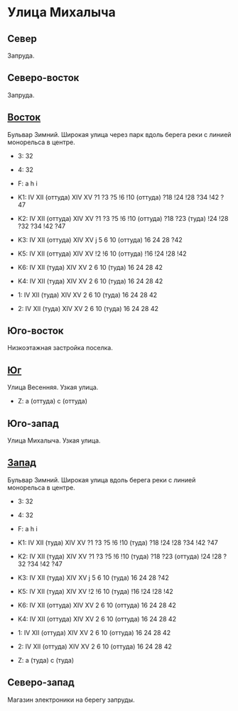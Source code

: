 # Улица Михалыча

## Север

Запруда.

## Северо-восток

Запруда.

## [Восток](./11499020.md)

Бульвар Зимний.
Широкая улица через парк вдоль берега реки с линией монорельса в центре.

* 3:    32
* 4:    32
* F:    a   h   i
* K1:   IV  XII (оттуда)    XIV XV
        ?1  ?3  ?5  !6  !10 (оттуда)    ?18 !24 !28 ?34 !42 ?47
* K2:   IV  XII (оттуда)    XIV XV
        ?1  ?3  ?5  !6  !10 (оттуда)    ?18 ?23 (туда)  !24 !28 ?32 ?34 !42 ?47
* K3:   IV  XII (оттуда)    XIV XV
        j
        5   6   10 (оттуда) 16  24  28  ?42
* K5:   IV  XII (оттуда)    XIV XV
        !2  !6  10 (оттуда) !16 !24 !28 !42

* K6:   IV  XII (туда)  XIV XV
        2   6   10 (туда)   16  24  28  42
* K4:   IV  XII (туда)  XIV XV
        2   6   10 (туда)   16  24  28  42
* 1:    IV  XII (туда)  XIV XV
        2   6   10 (туда)   16  24  28  42
* 2:    IV  XII (туда)  XIV XV
        2   6   10 (туда)   16  24  28  42

## Юго-восток

Низкоэтажная застройка поселка.

## [Юг](./11497025.md)

Улица Весенняя.
Узкая улица.

* Z:    a (оттуда)  c (оттуда)

## Юго-запад

Улица Михалыча.
Узкая улица.

## [Запад](./11495020.md)

Бульвар Зимний.
Широкая улица вдоль берега реки с линией монорельса в центре.

* 3:    32
* 4:    32
* F:    a   h   i
* K1:   IV  XII (туда)  XIV XV
        ?1  ?3  ?5  !6  !10 (туда)  ?18 !24 !28 ?34 !42 ?47
* K2:   IV  XII (туда)  XIV XV
        ?1  ?3  ?5  !6  !10 (туда)  ?18 ?23 (оттуда)    !24 !28 ?32 ?34 !42 ?47
* K3:   IV  XII (туда)  XIV XV
        j
        5   6   10 (туда)   16  24  28  ?42
* K5:   IV  XII (туда)  XIV XV
        !2  !6  10 (туда)   !16 !24 !28 !42

* K6:   IV  XII (оттуда)    XIV XV
        2   6   10 (оттуда) 16  24  28  42
* K4:   IV  XII (оттуда)    XIV XV
        2   6   10 (оттуда) 16  24  28  42
* 1:    IV  XII (оттуда)    XIV XV
        2   6   10 (оттуда) 16  24  28  42
* 2:    IV  XII (оттуда)    XIV XV
        2   6   10 (оттуда) 16  24  28  42

* Z:    a (туда)    c (туда)

## Северо-запад

Магазин электроники на берегу запруды.
